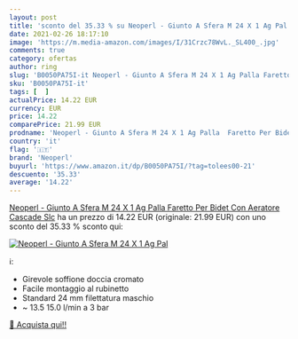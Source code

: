 ```yaml
---
layout: post
title: 'sconto del 35.33 % su Neoperl - Giunto A Sfera M 24 X 1 Ag Pal  '
date: 2021-02-26 18:17:10
image: 'https://m.media-amazon.com/images/I/31Crzc78WvL._SL400_.jpg'
comments: true
category: ofertas
author: ring
slug: 'B0050PA75I-it Neoperl - Giunto A Sfera M 24 X 1 Ag Palla Faretto Per...'
sku: 'B0050PA75I-it'
tags: [  ]
actualPrice: 14.22 EUR
currency: EUR
price: 14.22
comparePrice: 21.99 EUR
prodname: 'Neoperl - Giunto A Sfera M 24 X 1 Ag Palla  Faretto Per Bidet Con Aeratore Cascade Slc'
country: 'it'
flag: '🇮🇹'
brand: 'Neoperl'
buyurl: 'https://www.amazon.it/dp/B0050PA75I/?tag=tolees00-21'
descuento: '35.33'
average: '14.22'
---
```


[Neoperl - Giunto A Sfera M 24 X 1 Ag Palla  Faretto Per Bidet Con Aeratore Cascade Slc](https://www.amazon.it/dp/B0050PA75I/?tag=tolees00-21) ha un prezzo di 14.22 EUR (originale: 21.99 EUR) con uno sconto del 35.33 % sconto qui:

[![Neoperl - Giunto A Sfera M 24 X 1 Ag Pal](https://m.media-amazon.com/images/I/31Crzc78WvL._SL400_.jpg)](https://www.amazon.it/dp/B0050PA75I/?tag=tolees00-21)

ℹ️:

- Girevole soffione doccia cromato
- Facile montaggio al rubinetto
- Standard 24 mm filettatura maschio
- ~ 13.5 15.0 l/min a 3 bar

[🛒 Acquista qui!!](https://www.amazon.it/dp/B0050PA75I/?tag=tolees00-21)
